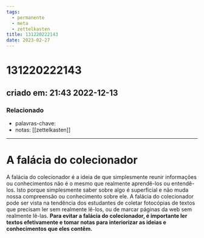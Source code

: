 ```yaml
---
tags:
  - permanente
  - meta
  - zettelkasten
title: 131220222143
date: 2023-02-27
---
```

# 131220222143
## criado em: 21:43 2022-12-13

### Relacionado
- palavras-chave: 
- notas: [[zettelkasten]]
---
# A falácia do colecionador

A falácia do colecionador é a ideia de que simplesmente reunir informações ou conhecimentos não é o mesmo que realmente aprendê-los ou entendê-los. Isto porque simplesmente saber sobre algo é superficial e não muda nossa compreensão ou conhecimento sobre ele. A falácia do colecionador pode ser vista na tendência dos estudantes de coletar fotocópias de textos que precisam ler sem realmente lê-los, ou de marcar páginas da web sem realmente lê-las. **Para evitar a falácia do colecionador, é importante ler textos efetivamente e tomar notas para interiorizar as ideias e conhecimentos que eles contêm.**